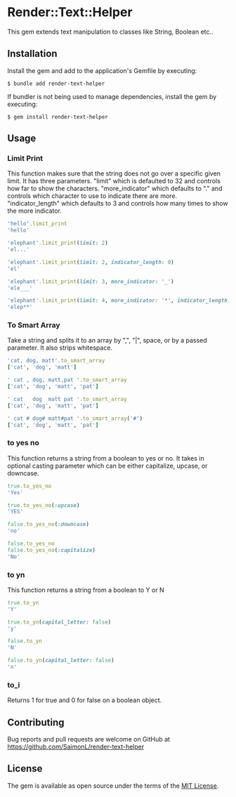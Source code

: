 # Render::Text::Helper

This gem extends text manipulation to classes like String, Boolean etc..

## Installation

Install the gem and add to the application's Gemfile by executing:

    $ bundle add render-text-helper

If bundler is not being used to manage dependencies, install the gem by executing:

    $ gem install render-text-helper

## Usage

### Limit Print

This function makes sure that the string does not go over a specific given limit.
It has three parameters. 
"limit" which is defaulted to 32 and controls how far to show the characters.
"more_indicator" which defaults to "." and controls which character to use to indicate there are more.
"indicator_length" which defaults to 3 and controls how many times to show the more indicator.

```ruby
'hello'.limit_print
'hello'

'elephant'.limit_print(limit: 2)
'el...'

'elephant'.limit_print(limit: 2, indicator_length: 0)
'el'

'elephant'.limit_print(limit: 3, more_indicator: '_')
'ele___'

'elephant'.limit_print(limit: 4, more_indicator: '*', indicator_length: 2)
'elep**'
```

### To Smart Array

Take a string and splits it to an array by ",", "|", space, or by a passed parameter.
It also strips whitespace.

```ruby
'cat, dog, matt'.to_smart_array
['cat', 'dog', 'matt']

' cat , dog, matt,pat '.to_smart_array
['cat', 'dog', 'matt', 'pat']

' cat   dog  matt pat '.to_smart_array
['cat', 'dog', 'matt', 'pat']

' cat # dog# matt#pat '.to_smart_array('#')
['cat', 'dog', 'matt', 'pat']
```

### to yes no

This function returns a string from a boolean to yes or no.
It takes in optional casting parameter which can be either capitalize, upcase, or downcase.

```ruby
true.to_yes_no
'Yes'

true.to_yes_no(:upcase)
'YES'

false.to_yes_no(:downcase)
'no'

false.to_yes_no
false.to_yes_no(:capitalize)
'No'
```

### to yn

This function returns a string from a boolean to Y or N

```ruby
true.to_yn
'Y'

true.to_yn(capital_letter: false)
'y'

false.to_yn
'N'

false.to_yn(capital_letter: false)
'n'
```

### to_i

Returns 1 for true and 0 for false on a boolean object.

## Contributing

Bug reports and pull requests are welcome on GitHub at https://github.com/SaimonL/render-text-helper

## License

The gem is available as open source under the terms of the [MIT License](https://opensource.org/licenses/MIT).
